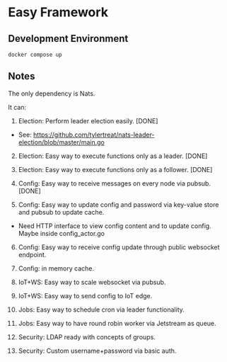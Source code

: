 # Easy Framework

## Development Environment

```
docker compose up
```

## Notes 

The only dependency is Nats.

It can:
1. Election: Perform leader election easily. [DONE]

  * See: https://github.com/tylertreat/nats-leader-election/blob/master/main.go

2. Election: Easy way to execute functions only as a leader. [DONE]

3. Election: Easy way to execute functions only as a follower. [DONE]

4. Config: Easy way to receive messages on every node via pubsub. [DONE]

5. Config: Easy way to update config and password via key-value store and pubsub to update cache.

  * Need HTTP interface to view config content and to update config. Maybe inside config_actor.go

6. Config: Easy way to receive config update through public websocket endpoint.

7. Config: in memory cache.

8. IoT+WS: Easy way to scale websocket via pubsub.

9. IoT+WS: Easy way to send config to IoT edge.

10. Jobs: Easy way to schedule cron via leader functionality.

11. Jobs: Easy way to have round robin worker via Jetstream as queue.

12. Security: LDAP ready with concepts of groups.

13. Security: Custom username+password via basic auth.
